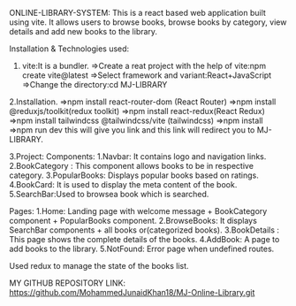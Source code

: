 ONLINE-LIBRARY-SYSTEM:
This is a react based web application built using vite. It allows users to browse books, browse books by category, view details and add new books to the library.

Installation & Technologies used:
1. vite:It is a bundler.
=>Create a reat project with the help of vite:npm create vite@latest
=>Select framework and variant:React+JavaScript
=>Change the directory:cd MJ-LIBRARY

2.Installation.
=>npm install react-router-dom (React Router)
=>npm install @reduxjs/toolkit(redux toolkit)
=>npm install react-redux(React Redux)
=>npm install tailwindcss @tailwindcss/vite (tailwindcss)
=>npm install
=>npm run dev
this will give you link and this link will redirect you to MJ-LIBRARY.

3.Project:
Components:
    1.Navbar: It contains logo and navigation links.
    2.BookCategory : This component allows books to be in respective category.
    3.PopularBooks: Displays popular books based on ratings.
    4.BookCard: It is used to display the meta content of the book.
    5.SearchBar:Used to browsea book which is searched.

Pages:
    1.Home: Landing page with welcome message + BookCategory component + PopularBooks component.
    2.BrowseBooks: It displays SearchBar components + all books or(categorized books).
    3.BookDetails : This page shows the complete details of the books.
    4.AddBook: A page to add books to the library.
    5.NotFound: Error page when undefined routes.

Used redux to manage the state of the books list.


MY GITHUB REPOSITORY LINK:
https://github.com/MohammedJunaidKhan18/MJ-Online-Library.git

